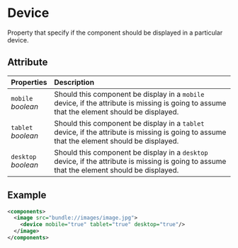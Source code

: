# Device

Property that specify if the component should be displayed in a particular device.

## Attribute

| Properties                | Description                                                                                                                                  |
| :------------------------ | :------------------------------------------------------------------------------------------------------------------------------------------- |
| `mobile` <br/> _boolean_  | Should this component be display in a `mobile` device, if the attribute is missing is going to assume that the element should be displayed.  |
| `tablet` <br/> _boolean_  | Should this component be display in a `tablet` device, if the attribute is missing is going to assume that the element should be displayed.  |
| `desktop` <br/> _boolean_ | Should this component be display in a `desktop` device, if the attribute is missing is going to assume that the element should be displayed. |

## Example
```xml
<components>
  <image src="bundle://images/image.jpg">
    <device mobile="true" tablet="true" desktop="true"/>
  </image>
</components>
```